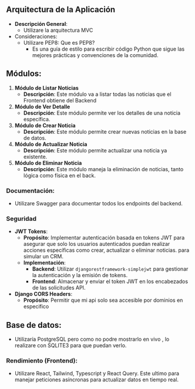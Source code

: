 ## **Arquitectura de la Aplicación**

- **Descripción General**:
    - Utilizare la arquitectura MVC
- Consideraciones:
    - Utilizare PEP8: Que es PEP8?
        - Es una guía de estilo para escribir código Python que sigue las mejores prácticas y convenciones de la comunidad.

## Módulos:

1. **Módulo de Listar Noticias**
    - **Descripción**: Este módulo va a listar todas las noticias que el Frontend obtiene del Backend
2. **Módulo de Ver Detalle**
    - **Descripción**: Este módulo permite ver los detalles de una noticia específica.
3. **Módulo de Crear Noticia**
    - **Descripción**: Este módulo permite crear nuevas noticias en la base de datos.
4. **Módulo de Actualizar Noticia**
    - **Descripción**: Este módulo permite actualizar una noticia ya existente.
5. **Módulo de Eliminar Noticia**
    - **Descripción**: Este módulo maneja la eliminación de noticias, tanto lógica como física en el back.

### Documentación:

- Utilizare Swagger para documentar todos los endpoints del backend.

### Seguridad

- **JWT Tokens**:
    - **Propósito**: Implementar autenticación basada en tokens JWT para asegurar que solo los usuarios autenticados puedan realizar acciones específicas como crear, actualizar o eliminar noticias. para simular un CRM.
    - **Implementación**:
        - **Backend**: Utilizar `djangorestframework-simplejwt` para gestionar la autenticación y la emisión de tokens.
        - **Frontend**: Almacenar y enviar el token JWT en los encabezados de las solicitudes API.
- **Django CORS Headers**:
    - **Propósito**: Permitir que mi api solo sea accesible por dominios en especifico

## Base de datos:

- Utilizaría PostgreSQL pero como no podre mostrarlo en vivo , lo realizare con SQLITE3 para que puedan verlo.

### Rendimiento (Frontend):

- Utilizare React, Tailwind, Typescript y React Query. Este ultimo para manejar peticiones asíncronas para actualizar datos en tiempo real.
